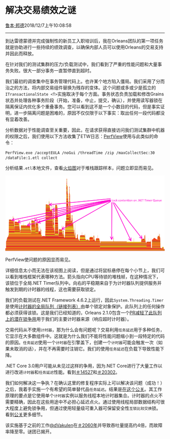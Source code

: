 # 解决交易绩效之谜

[鲁本·邦德](https://github.com/ReubenBond)2018/12/7上午10:08:58

* * *

到达雷德蒙德并完成强制性的新员工入职培训后，我在Orleans团队的第一项任务就是协助进行一些持续的绩效调查，以确保内部人员可以使用Orleans的交易支持并因此而释放。

在针对我们的测试集群的压力/负载测试中，我们看到了严重的性能问题和大量事务失败。很大一部分事务一直暂停直到超时。

我们最初的调查集中在事务管理代码上。也许某个地方陷入僵局。我们采用了分而治之的方法，将内部交易组件替换为残存的变体。这个问题或多或少是孤立的`ITransactionalState <T>`实施取决于每个方面。事务状态负责加载和修改Grains状态并处理各种事务阶段（开始，准备，中止，提交，确认），并使用读写器锁在隔离保证内优化多个重叠事务。您可以看到这不是一个小数目的代码，但是事实证明，进一步隔离问题是困难的，原因不仅仅限于以下事实：取出任何一段代码都没有显着改善。

分析数据对于性能调查至关重要，因此，在请求获得直接访问我们测试集群中机器的权限之后，我们使用以下方法收集了ETW日志：[PerfView](https://github.com/Microsoft/perfview)使用与此类似的命令：

```
PerfView.exe /acceptEULA /noGui /threadTime /zip /maxCollectSec:30 /dataFile:1.etl collect
```

分析结果`.etl`本地文件，查看[火焰图](http://www.brendangregg.com/flamegraphs.html)对于堆栈跟踪样本，问题立即显而易见。

[![Flame graph showing lock contention on the .NET Timer Queue](media/2018/12/lock_contention_small.png)](media/2018/12/lock_contention2.png)

PerfView使问题的原因显而易见。

详细信息太小而无法在该视图上阅读，但是通过将鼠标悬停在每个小节上，我们可以看到堆栈框架代表哪种方法。箭头指向CPU等待锁的堆栈帧，在这种情况下，该锁位于全局.NET Timer队列中。向右的平稳期来自于为计时器队列提供服务并触发到期的计时器的线程，这也需要获取锁定。

我们的负载测试在.NET Framework 4.6.2上运行，因此`System.Threading.Timer`是使用[计时器的全局队列（链接列表）](https://referencesource.microsoft.com/#mscorlib/system/threading/timer.cs,208ff87939c84fe3)由单个锁定对象保护。此队列上的任何操作都必须获得该锁。这是我们已经知道的，Orleans 2.1.0包含一个[PR减轻了此队列上的潜在锁争用](https://github.com/dotnet/orleans/pull/4399)用于我们的主要计时器来源（响应超时计时器）。

交易代码从不使用`计时器`，那为什么会有问题呢？交易利用`任务延迟`用于多种任务，它显示在大多数组件中。这就是为什么我们不能将性能问题缩小到一段特定的代码的原因。`任务延迟`使用一个`计时器`在引擎盖下，创建一个`计时器`可能会触发一次（如果未取消的话），并在不再需要时注销它。我们的使用`任务延迟`在负载下导致性能下降。

.NET Core 3.0用户可能从未见过这样的争用，因为.NET Core进行了大量工作以进行改进`计时器`和`任务延迟`性能。看到[＃14527](https://github.com/dotnet/coreclr/pull/14527)和[＃20302](https://github.com/dotnet/coreclr/pull/20302)。

我们如何解决这一争执？在确认这里的修复程序实际上可以解决该问题（成功！）之后，我着手实施一个有希望的简单替代品`任务延迟`。结果是[在这个公关](https://github.com/dotnet/orleans/pull/5201)。其工作原理的要点是它使用单个`计时器`实例以服务线程本地计时器集合。计时器的点火不需要精确，因此在这些用途中不必担心延迟点火。通过使用线程局部数据结构可很大程度上避免锁争用，但通过使用轻量级可重入器可保留安全性`互锁比较交换`锁。看到[公关](https://github.com/dotnet/orleans/pull/5201)更多细节。

该实施基于之前的工作[@dVakulen](https://github.com/dVakulen)在[＃2060年](https://github.com/dotnet/orleans/pull/2060/files#diff-a694ce799337a9585c6bb404e7ca2339)并导致吞吐量提高约4倍，而故障率降至零。谜团已揭开。
